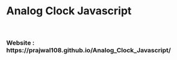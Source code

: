 <h1>Analog Clock Javascript</h1> <br>

<h3>Website : https://prajwal108.github.io/Analog_Clock_Javascript/
